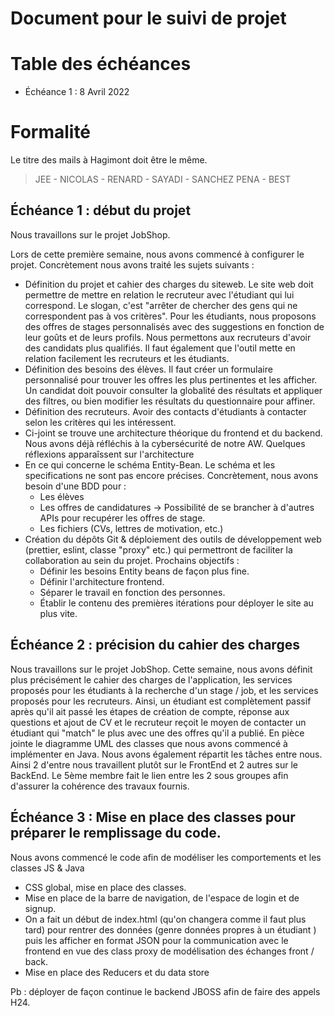 # Document pour le suivi de projet

# Table des échéances

-   Échéance 1 : 8 Avril 2022

# Formalité

Le titre des mails à Hagimont doit être le même.

> JEE - NICOLAS - RENARD - SAYADI - SANCHEZ PENA - BEST

## Échéance 1 : début du projet

Nous travaillons sur le projet JobShop.

Lors de cette première semaine, nous avons commencé à configurer le projet. Concrètement nous avons traité les sujets suivants :

-   Définition du projet et cahier des charges du siteweb.
    Le site web doit permettre de mettre en relation le recruteur avec l'étudiant qui lui correspond.
    Le slogan, c'est "arrêter de chercher des gens qui ne correspondent pas à vos critères".
    Pour les étudiants, nous proposons des offres de stages personnalisés avec des suggestions en fonction de leur goûts et de leurs profils.
    Nous permettons aux recruteurs d'avoir des candidats plus qualifiés.
    Il faut également que l'outil mette en relation facilement les recruteurs et les étudiants.
-   Définition des besoins des élèves.
    Il faut créer un formulaire personnalisé pour trouver les offres les plus pertinentes et les afficher.
    Un candidat doit pouvoir consulter la globalité des résultats et appliquer des filtres, ou bien modifier les résultats du questionnaire pour affiner.
-   Définition des recruteurs. Avoir des contacts d'étudiants à contacter selon les critères qui les intéressent.
-   Ci-joint se trouve une architecture théorique du frontend et du backend.
    Nous avons déjà réfléchis à la cybersécurité de notre AW. Quelques réflexions apparaîssent sur l'architecture
-   En ce qui concerne le schéma Entity-Bean. Le schéma et les specifications ne sont pas encore précises.
    Concrètement, nous avons besoin d'une BDD pour :
    -   Les élèves
    -   Les offres de candidatures
        -> Possibilité de se brancher à d'autres APIs pour recupérer les offres de stage.
    -   Les fichiers (CVs, lettres de motivation, etc.)
-   Création du dépôts Git & déploiement des outils de développement web (prettier, eslint, classe "proxy" etc.) qui permettront de faciliter la collaboration au sein du projet.
    Prochains objectifs :
    -   Définir les besoins Entity beans de façon plus fine.
    -   Définir l'architecture frontend.
    -   Séparer le travail en fonction des personnes.
    -   Établir le contenu des premières itérations pour déployer le site au plus vite.

## Échéance 2 : précision du cahier des charges

Nous travaillons sur le projet JobShop.
Cette semaine, nous avons définit plus précisément le cahier des charges de l'application, les services proposés pour les étudiants à la recherche d'un stage / job, et les services proposés pour les recruteurs. Ainsi, un étudiant est complètement passif après qu'il ait passé les étapes de création de compte, réponse aux questions et ajout de CV et le recruteur reçoit le moyen de contacter un étudiant qui "match" le plus avec une des offres qu'il a publié.
En pièce jointe le diagramme UML des classes que nous avons commencé à implémenter en Java.
Nous avons également répartit les tâches entre nous. Ainsi 2 d'entre nous travaillent plutôt sur le FrontEnd et 2 autres sur le BackEnd. Le 5ème membre fait le lien entre les 2 sous groupes afin d'assurer la cohérence des travaux fournis.

## Échéance 3 : Mise en place des classes pour préparer le remplissage du code.

Nous avons commencé le code afin de modéliser les comportements et les classes JS & Java

-   CSS global, mise en place des classes.
-   Mise en place de la barre de navigation, de l'espace de login et de signup.
-   On a fait un début de index.html (qu'on changera comme il faut plus tard) pour rentrer des données (genre données propres à un étudiant ) puis les afficher en format JSON pour la communication avec le frontend en vue des class proxy de modélisation des échanges front / back.
-   Mise en place des Reducers et du data store

Pb : déployer de façon continue le backend JBOSS afin de faire des appels H24.
